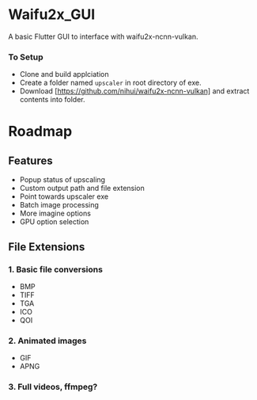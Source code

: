 # Waifu2x_GUI
A basic Flutter GUI to interface with waifu2x-ncnn-vulkan.


### To Setup
- Clone and build applciation
- Create a folder named `upscaler` in root directory of exe.
- Download [https://github.com/nihui/waifu2x-ncnn-vulkan] and extract contents into folder.


# Roadmap

## Features
- Popup status of upscaling
- Custom output path and file extension
- Point towards upscaler exe
- Batch image processing
- More imagine options
- GPU option selection


## File Extensions
### 1. Basic file conversions
- BMP 
- TIFF
- TGA
- ICO
- QOI

### 2. Animated images
- GIF
- APNG

### 3. Full videos, ffmpeg?
